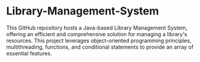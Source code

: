 # Library-Management-System
This GitHub repository hosts a Java-based Library Management System, offering an efficient and comprehensive solution for managing a library's resources. This project leverages object-oriented programming principles, multithreading, functions, and conditional statements to provide an array of essential features. 
